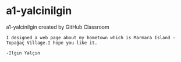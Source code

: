 # a1-yalcinilgin
a1-yalcinilgin created by GitHub Classroom
    
    
    I designed a web page about my hometown which is Marmara Island -Topağaç Village.I hope you like it. 
    
    -Ilgın Yalçın
